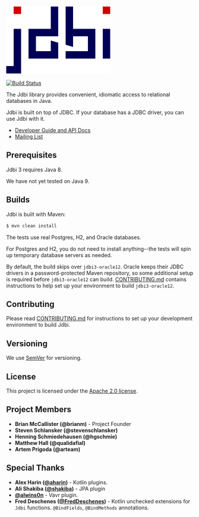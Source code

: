 ![Jdbi Logo](docs/src/adoc/images/logo.svg)

[![Build Status](https://travis-ci.org/jdbi/jdbi.svg?branch=master)](https://travis-ci.org/jdbi/jdbi)

The Jdbi library provides convenient, idiomatic access to relational databases
in Java.

Jdbi is built on top of JDBC. If your database has a JDBC driver, you can use
Jdbi with it.

* [Developer Guide and API Docs](https://jdbi.github.io/)
* [Mailing List](http://groups.google.com/group/jdbi)

## Prerequisites

Jdbi 3 requires Java 8.

We have not yet tested on Java 9.

## Builds

Jdbi is built with Maven:

```bash
$ mvn clean install
```

The tests use real Postgres, H2, and Oracle databases.

For Postgres and H2, you do not need to install anything--the tests will spin up
temporary database servers as needed.

By default, the build skips over `jdbi3-oracle12`. Oracle keeps their JDBC
drivers in a password-protected Maven repository, so some additional setup is
required before `jdbi3-oracle12` can build.
[CONTRIBUTING.md](https://github.com/jdbi/jdbi/blob/master/CONTRIBUTING.md)
contains instructions to help set up your environment to build `jdbi3-oracle12`.

## Contributing

Please read
[CONTRIBUTING.md](https://github.com/jdbi/jdbi/blob/master/CONTRIBUTING.md)
for instructions to set up your development environment to build Jdbi.

## Versioning

We use [SemVer](http://semver.org/) for versioning.

## License

This project is licensed under the
[Apache 2.0 license](https://www.apache.org/licenses/LICENSE-2.0.html).

## Project Members

* **Brian McCallister (@brianm)** - Project Founder
* **Steven Schlansker (@stevenschlansker)**
* **Henning Schmiedehausen (@hgschmie)**
* **Matthew Hall (@qualidafial)**
* **Artem Prigoda (@arteam)**

## Special Thanks

* **Alex Harin ([@aharin](https://github.com/aharin))** - Kotlin plugins.
* **Ali Shakiba ([@shakiba](https://github.com/shakiba))** - JPA plugin
* **[@alwins0n](https://github.com/alwins0n)** - Vavr plugin.
* **Fred Deschenes ([@FredDeschenes](https://github.com/FredDeschenes))** -
  Kotlin unchecked extensions for `Jdbi` functions. `@BindFields`,
  `@BindMethods` annotations.
